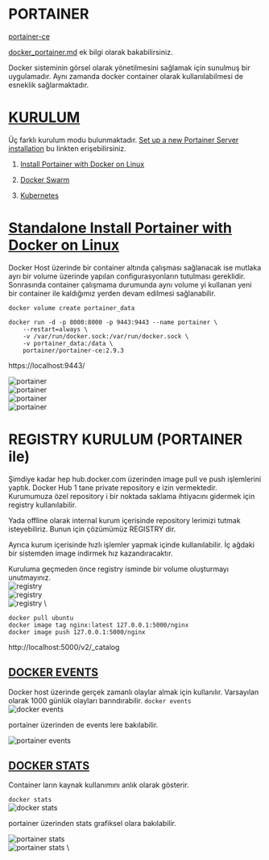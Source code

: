 # PORTAINER
[portainer-ce](https://hub.docker.com/r/portainer/portainer-ce) 

[docker_portainer.md](/docker_portainer.md) ek bilgi olarak bakabilirsiniz. 

Docker sisteminin görsel olarak yönetilmesini sağlamak için sunulmuş bir uygulamadır. Aynı zamanda docker container olarak kullanılabilmesi de esneklik sağlarmaktadır.

# [KURULUM](https://docs.portainer.io/v/ce-2.9/start/install)
Üç farklı kurulum modu bulunmaktadır. [Set up a new Portainer Server installation](https://docs.portainer.io/v/ce-2.9/start/install/server) bu linkten erişebilirsiniz.

1. [Install Portainer with Docker on Linux](https://docs.portainer.io/v/ce-2.9/start/install/server/docker)

2. [Docker Swarm](https://docs.portainer.io/v/ce-2.9/start/install/server/swarm)

3. [Kubernetes](https://docs.portainer.io/v/ce-2.9/start/install/server/kubernetes)

# [Standalone Install Portainer with Docker on Linux](https://docs.portainer.io/v/ce-2.9/start/install/server/docker/linux)

Docker Host üzerinde bir container altında çalışması sağlanacak ise mutlaka ayrı bir volume üzerinde yapılan configurasyonların tutulması gereklidir. Sonrasında container çalışmama durumunda aynı volume yi kullanan yeni bir container ile kaldığımız yerden devam edilmesi sağlanabilir.

`docker volume create portainer_data` 

    docker run -d -p 8000:8000 -p 9443:9443 --name portainer \
        --restart=always \
        -v /var/run/docker.sock:/var/run/docker.sock \
        -v portainer_data:/data \
        portainer/portainer-ce:2.9.3

https://localhost:9443/

![portainer](/img/docker_portainer_p01.png) \
![portainer](/img/docker_portainer_p02.png) \
![portainer](/img/docker_portainer_p03.png) \
![portainer](/img/docker_portainer_p04.png) 

# REGISTRY KURULUM (PORTAINER ile)
Şimdiye kadar hep hub.docker.com üzerinden image pull ve push işlemlerini yaptık. Docker Hub 1 tane private repository e izin vermektedir. Kurumumuza özel repository i bir noktada saklama ihtiyacını gidermek için registry kullanılabilir.

Yada offline olarak internal kurum içerisinde repository lerimizi tutmak isteyebiliriz. Bunun için çözümümüz REGISTRY dir.

Ayrıca kurum içerisinde hızlı işlemler yapmak içinde kullanılabilir. İç ağdaki bir sistemden image indirmek hız kazandıracaktır.


Kuruluma geçmeden önce registry isminde bir volume oluşturmayı unutmayınız. \
![registry](/img/docker_portainer_registry_p01.png) \
![registry](/img/docker_portainer_registry_p02.png) \
![registry](/img/docker_portainer_registry_p03.png) \

`docker pull ubuntu` \
`docker image tag nginx:latest 127.0.0.1:5000/nginx` \
`docker image push 127.0.0.1:5000/nginx`

http://localhost:5000/v2/_catalog


## [DOCKER EVENTS](https://docs.docker.com/engine/reference/commandline/events/)
Docker host üzerinde gerçek zamanlı olaylar almak için kullanılır. Varsayılan olarak 1000 günlük olayları barındırabilir.
`docker events` \
![docker events](/img/docker_events_p01.png)

portainer üzerinden de events lere bakılabilir.

![portainer events](/img/docker_portainer_events_p01.png)

## [DOCKER STATS](https://docs.docker.com/engine/reference/commandline/stats/)

Container ların kaynak kullanımını anlık olarak gösterir.

`docker stats` \
![docker stats](/img/docker_stats_p01.png)

portainer üzerinden stats grafiksel olara bakılabilir. 

![portainer stats](/img/docker_portainer_stats_p01.png) \
![portainer stats](/img/docker_portainer_stats_p02.png) \